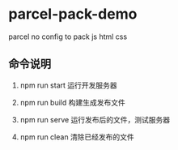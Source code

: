 # parcel-pack-demo
parcel no config to pack js html css

## 命令说明

  1. npm run start   运行开发服务器

  2. npm run build   构建生成发布文件

  3. npm run serve   运行发布后的文件，测试服务器

  4. npm run clean   清除已经发布的文件
